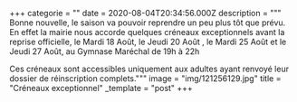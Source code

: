 +++
categorie = ""
date = 2020-08-04T20:34:56.000Z
description = """
Bonne nouvelle, le saison va pouvoir reprendre un peu plus tôt que prévu. En effet la mairie nous accorde quelques créneaux exceptionnels avant la reprise officielle,  le Mardi 18 Août,  le Jeudi 20 Août , le Mardi 25 Août et  le Jeudi 27 Août, au Gymnase Maréchal de 19h à 22h

Ces créneaux sont accessibles uniquement aux adultes ayant renvoyé leur dossier de réinscription complets."""
image = "img/121256129.jpg"
title = "Créneaux exceptionnel"
_template = "post"
+++

